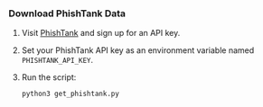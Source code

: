### Download PhishTank Data

1. Visit [PhishTank](https://www.phishtank.com/) and sign up for an API key.

2. Set your PhishTank API key as an environment variable named `PHISHTANK_API_KEY`.

3. Run the script:

   ```python3 get_phishtank.py```
